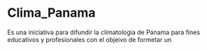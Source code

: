 # Clima_Panama
  Es una iniciativa para difundir la climatologia de Panama para fines educativos y profesionales con el objeivo de formetar un
